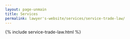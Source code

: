 ```yaml
---
layout: page-unmain
title: Services
permalink: lawyer's-website/services/service-trade-law/
---
```


{% include service-trade-law.html %}